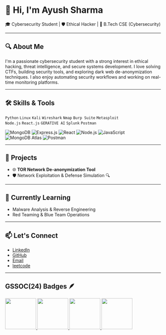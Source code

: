 # 👋 Hi, I'm Ayush Sharma

🎓 Cybersecurity Student | 🛡️ Ethical Hacker | 
📍 B.Tech CSE (Cybersecurity) 

---

## 🔍 About Me

I'm a passionate cybersecurity student with a strong interest in ethical hacking, threat intelligence, and secure systems development. I love solving CTFs, building security tools, and exploring dark web de-anonymization techniques. I also enjoy automating security workflows and working on real-time monitoring platforms.

---

## 🛠️ Skills & Tools

`Python` `Linux` `Kali` `Wireshark` `Nmap` `Burp Suite` `Metasploit`  
`Node.js` `React.js`  `GERATIVE AI`
`Splunk`  `Postman`



![MongoDB](https://img.shields.io/badge/-MongoDB-4EA94B?style=flat&logo=mongodb&logoColor=white)
![Express.js](https://img.shields.io/badge/-Express.js-000000?style=flat&logo=express&logoColor=white)
![React](https://img.shields.io/badge/-React-61DAFB?style=flat&logo=react&logoColor=white)
![Node.js](https://img.shields.io/badge/-Node.js-339933?style=flat&logo=node.js&logoColor=white)
![JavaScript](https://img.shields.io/badge/-JavaScript-F7DF1E?style=flat&logo=javascript&logoColor=black)
![MongoDB Atlas](https://img.shields.io/badge/-MongoDB%20Atlas-4EA94B?style=flat&logo=mongodb)
![Postman](https://img.shields.io/badge/-Postman-FF6C37?style=flat&logo=postman&logoColor=white)


---

## 🚀 Projects

 
- 🌐 **TOR Network De-anonymization Tool**  
- 🛡️ Network Exploitation & Defense Simulation 🔍 
 
 

---

## 🧠 Currently Learning

- Malware Analysis & Reverse Engineering  
- Red Teaming & Blue Team Operations  

---

## 📫 Let's Connect

- [LinkedIn](https://linkedin.com/in/ayush-sharma-884595255)
- [GitHub](https://github.com/ayush1918)
- [Email](mailto:ayushsharmahr4@gmail.com)
- [leetcode](https://leetcode.com/u/ayushsharmahr4/)

---

## GSSOC(24) Badges 🪶
<div style='display:flex; align-items:center; gap: 10px;' align='center'><a href="https://gssoc.girlscript.tech/leaderboard">
<img src="https://raw.githubusercontent.com/GSSoC24/Postman-Challenge/main/docs/assets/Postman%20White.png" width="100px" height="100px" />
  <img src="https://raw.githubusercontent.com/GSSoC24/Postman-Challenge/main/docs/assets/1.png" width="100px" height="100px" />
  <img src="https://raw.githubusercontent.com/GSSoC24/Postman-Challenge/main/docs/assets/2.png" width="100px" height="100px" />
  <img src="https://raw.githubusercontent.com/GSSoC24/Postman-Challenge/main/docs/assets/3.png" width="100px" height="100px" />
 </a>
</div>


